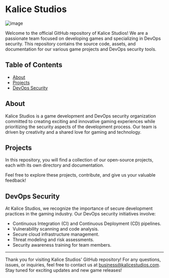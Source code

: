 # Kalice Studios

![image](https://github.com/KaliceStudios/.github/assets/106179820/6294abe1-0f34-4741-964e-ddc0ac2e9e06)

Welcome to the official GitHub repository of Kalice Studios! We are a passionate team focused on developing games and specializing in DevOps security. This repository contains the source code, assets, and documentation for our various game projects and DevOps security tools.

## Table of Contents

- [About](#about)
- [Projects](#projects)
- [DevOps Security](#devops-security)

## About

Kalice Studios is a game development and DevOps security organization committed to creating exciting and innovative gaming experiences while prioritizing the security aspects of the development process. Our team is driven by creativity and a shared love for gaming and technology.

## Projects
In this repository, you will find a collection of our open-source projects, each with its own directory and documentation.

Feel free to explore these projects, contribute, and give us your valuable feedback!

## DevOps Security

At Kalice Studios, we recognize the importance of secure development practices in the gaming industry. Our DevOps security initiatives involve:

- Continuous Integration (CI) and Continuous Deployment (CD) pipelines.
- Vulnerability scanning and code analysis.
- Secure cloud infrastructure management.
- Threat modeling and risk assessments.
- Security awareness training for team members.

---

Thank you for visiting Kalice Studios' GitHub repository! For any questions, issues, or inquiries, feel free to contact us at [business@kalicestudios.com](mailto:business@kalicestudios.com). Stay tuned for exciting updates and new game releases!
